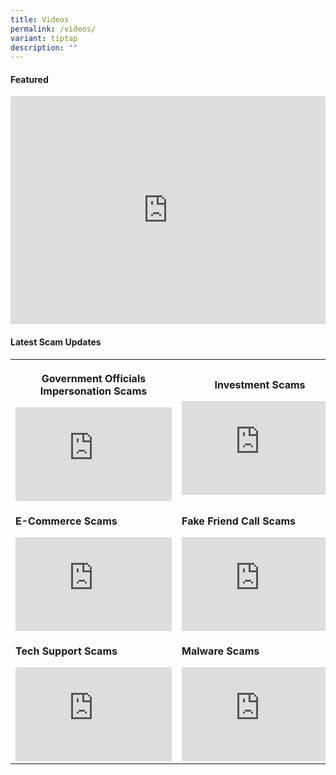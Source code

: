 ```yaml
---
title: Videos
permalink: /videos/
variant: tiptap
description: ""
---
```

<h4><strong>Featured</strong></h4>
<div class="iframe-wrapper">
<iframe height="365" width="100%" allowfullscreen="true" frameborder="0" src="https://www.youtube.com/embed/dOyZy_PuZ4k"></iframe>
</div>
<h4><strong>Latest Scam Updates</strong></h4>
<table style="minWidth: 75px">
<colgroup>
<col>
<col>
<col>
</colgroup>
<tbody>
<tr>
<th rowspan="1" colspan="1">
<p>Government Officials Impersonation Scams</p>
<div class="iframe-wrapper">
<iframe width="250" allowfullscreen="true" frameborder="0" src="https://www.youtube.com/embed/VOVsUXBxXNY"></iframe>
</div>
</th>
<th rowspan="1" colspan="1">
<p>Investment Scams</p>
<div class="iframe-wrapper">
<iframe width="250" allowfullscreen="true" frameborder="0" src="https://www.youtube.com/embed/8rIsm809gmA"></iframe>
</div>
</th>
<th rowspan="1" colspan="1">
<p>Job Scams</p>
<div class="iframe-wrapper">
<iframe width="250" allowfullscreen="true" frameborder="0" src="https://www.youtube.com/embed/vCkRkup2NUw"></iframe>
</div>
</th>
</tr>
<tr>
<td rowspan="1" colspan="1">
<p><strong>E-Commerce Scams</strong>
</p>
<div class="iframe-wrapper">
<iframe width="250" allowfullscreen="true" frameborder="0" src="https://www.youtube.com/embed/lPmPEFw9E-4"></iframe>
</div>
</td>
<td rowspan="1" colspan="1">
<p><strong>Fake Friend Call Scams</strong>
</p>
<div class="iframe-wrapper">
<iframe width="250" allowfullscreen="true" frameborder="0" src="https://www.youtube.com/embed/tVgveYaj2pI"></iframe>
</div>
</td>
<td rowspan="1" colspan="1">
<p><strong>Phishing Scams</strong>
</p>
<div class="iframe-wrapper">
<iframe width="250" allowfullscreen="true" frameborder="0" src="https://www.youtube.com/embed/hNOWDEoXAYs"></iframe>
</div>
</td>
</tr>
<tr>
<td rowspan="1" colspan="1">
<p><strong>Tech Support Scams</strong>
</p>
<div class="iframe-wrapper">
<iframe width="250" allowfullscreen="true" frameborder="0" src="https://www.youtube.com/embed/HDaHv_bgxS8"></iframe>
</div>
</td>
<td rowspan="1" colspan="1">
<p><strong>Malware Scams</strong>
</p>
<div class="iframe-wrapper">
<iframe width="250" allowfullscreen="true" frameborder="0" src="https://www.youtube.com/embed/Pdk3yEcs7FM"></iframe>
</div>
</td>
<td rowspan="1" colspan="1">
<p></p>
</td>
</tr>
</tbody>
</table>
<p></p>